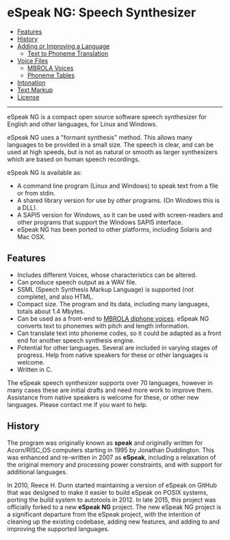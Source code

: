 # eSpeak NG: Speech Synthesizer

- [Features](#features)
- [History](#history)
- [Adding or Improving a Language](add_language.md)
  - [Text to Phoneme Translation](dictionary.md)
- [Voice Files](voices.md)
  - [MBROLA Voices](mbrola.md)
  - [Phoneme Tables](phontab.md)
- [Intonation](intonation.md)
- [Text Markup](markup.md)
- [License](../COPYING)

----------

eSpeak NG is a compact open source software speech synthesizer for English and
other languages, for Linux and Windows.

eSpeak NG uses a "formant synthesis" method. This allows many languages to be
provided in a small size. The speech is clear, and can be used at high speeds,
but is not as natural or smooth as larger synthesizers which are based on human
speech recordings.

eSpeak NG is available as:

*  A command line program (Linux and Windows) to speak text from a file or
   from stdin.
*  A shared library version for use by other programs. (On Windows this is
   a DLL).
*  A SAPI5 version for Windows, so it can be used with screen-readers and
   other programs that support the Windows SAPI5 interface.
*  eSpeak NG has been ported to other platforms, including Solaris and Mac
   OSX.

## Features

*  Includes different Voices, whose characteristics can be altered.
*  Can produce speech output as a WAV file.
*  SSML (Speech Synthesis Markup Language) is supported (not complete),
   and also HTML.
*  Compact size.  The program and its data, including many languages,
   totals about 1.4 Mbytes.
*  Can be used as a front-end to [MBROLA diphone voices](mbrola.md).
   eSpeak NG converts text to phonemes with pitch and length information.
*  Can translate text into phoneme codes, so it could be adapted as a
   front end for another speech synthesis engine.
*  Potential for other languages. Several are included in varying stages
   of progress. Help from native speakers for these or other languages is
   welcome.
*  Written in C.

The eSpeak speech synthesizer supports over 70 languages, however in many cases
these are initial drafts and need more work to improve them. Assistance from
native speakers is welcome for these, or other new languages. Please contact me
if you want to help.

## History

The program was originally known as __speak__ and originally written
for Acorn/RISC\_OS computers starting in 1995 by Jonathan Duddington. This was
enhanced and re-written in 2007 as __eSpeak__, including a relaxation of the
original memory and processing power constraints, and with support for additional
languages.

In 2010, Reece H. Dunn started maintaining a version of eSpeak on GitHub that
was designed to make it easier to build eSpeak on POSIX systems, porting the
build system to autotools in 2012. In late 2015, this project was officially
forked to a new __eSpeak NG__ project. The new eSpeak NG project is a significant
departure from the eSpeak project, with the intention of cleaning up the
existing codebase, adding new features, and adding to and improving the
supported languages.
